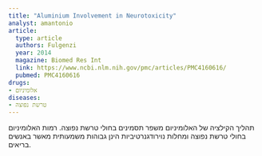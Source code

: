 ```yaml
---
title: "Aluminium Involvement in Neurotoxicity"
analyst: amantonio
article:
  type: article
  authors: Fulgenzi
  year: 2014
  magazine: Biomed Res Int
  link: https://www.ncbi.nlm.nih.gov/pmc/articles/PMC4160616/
  pubmed: PMC4160616
drugs:
- אלומיניום
diseases:
- טרשת נפוצה
---
```


תהליך הקילציה של האלומיניום משפר תסמינים בחולי טרשת נפוצה.
רמות האלומיניום בחולי טרשת נפוצה ומחלות נוירודגנרטיביות הינן גבוהות משמעותית מאשר באנשים בריאים.

